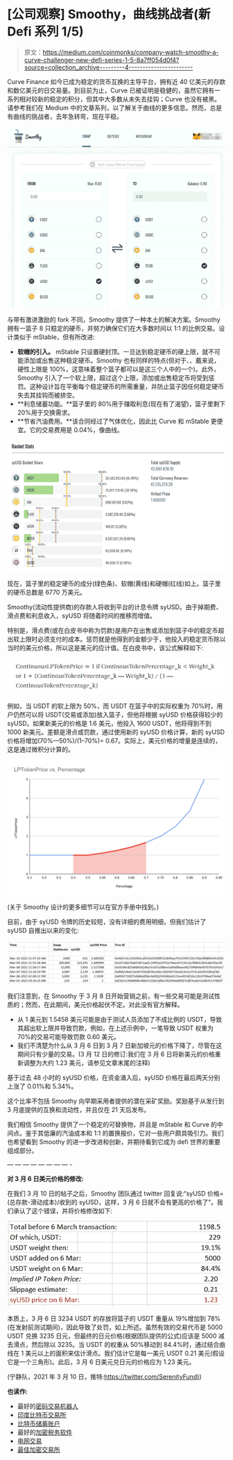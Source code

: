 # [公司观察] Smoothy，曲线挑战者(新 Defi 系列 1/5)

> 原文：<https://medium.com/coinmonks/company-watch-smoothy-a-curve-challenger-new-defi-series-1-5-8a7ff054d0f4?source=collection_archive---------4----------------------->

Curve Finance 如今已成为稳定的货币互换的主导平台，拥有近 40 亿美元的存款和数亿美元的日交易量。到目前为止，Curve 已被证明是稳健的，虽然它拥有一系列相对较新的稳定的积分，但其中大多数从未失去挂钩；Curve 也没有被黑。请参考我们在 Medium 中的文章系列，以了解关于曲线的更多信息。然而，总是有曲线的挑战者，去年急转弯，现在平稳。

![](img/a8db35994246ef1d77d1021f886557e5.png)

与带有激进激励的 fork 不同，Smoothy 提供了一种本土的解决方案。Smoothy 拥有一篮子 8 只稳定的硬币，并努力确保它们在大多数时间以 1:1 的比例交易。设计类似于 mStable，但有所改进:

*   **软帽的引入。** mStable 只设置硬封顶。一旦达到稳定硬币的硬上限，就不可能添加或出售这种稳定硬币。Smoothy 也有同样的特点(但对于、、戴来说，硬性上限是 100%，这意味着整个篮子都可以是这三个人中的一个)。此外，Smoothy 引入了一个软上限，超过这个上限，添加或出售稳定币将受到惩罚。这种设计旨在平衡每个稳定硬币的所需重量，并防止篮子因任何稳定硬币失去其挂钩而被排空。
*   **利息储蓄功能。**篮子里的 80%用于赚取利息(现在有了渴望)，篮子里剩下 20%用于交换需求。
*   **节省汽油费用。**该合同经过了气体优化，因此比 Curve 和 mStable 更便宜。它的交易费用是 0.04%，像曲线。

![](img/cf1e8e8acd81c4d921fdd34daa02de16.png)

现在，篮子里的稳定硬币的成分(绿色条)、软帽(黄线)和硬帽(红线)如上。篮子里的硬币总数是 6770 万美元。

Smoothy(流动性提供商)的存款人将收到平台的计息令牌 syUSD。由于掉期费、滑点费和利息收入，syUSD 将随着时间的推移而增值。

特别是，滑点费(或在白皮书中称为罚款)是用户在出售或添加到篮子中的稳定币超出软上限时必须支付的成本。惩罚就是他得到的金额少于，他投入的稳定货币除以当时的美元价格，所以这是美元的应计值。在白皮书中，该公式解释如下:

![](img/c21e027c5dbd68d0972b51af29d6b521.png)

例如，当 USDT 的软上限为 50%，而 USDT 在篮子中的实际权重为 70%时，用户仍然可以将 USDT(交易或添加)放入篮子，但他将根据 syUSD 价格获得较少的 syUSD。如果新美元的价格是 1.6 美元，他投入 1600 USDT，他将得到不到 1000 新美元。差额是滑点或罚款，通过使用新的 syUSD 价格计算，新的 syUSD 价格将增加(70%—50%)/(1–70%)= 0.67。实际上，美元价格的增量是连续的，这是通过微积分计算的。

![](img/f95cf9c9005bc27164b53f35969a8281.png)

(关于 Smoothy 设计的更多细节可以在官方手册中找到。)

目前，由于 syUSD 令牌的历史较短，没有详细的费用明细，但我们估计了 syUSD 自推出以来的变化:

![](img/20758d8c99253e7de24a212b2723d76c.png)

我们注意到，在 Smoothy 于 3 月 8 日开始营销之前，有一些交易可能是测试性质的；然而，在此期间，美元价格起伏不定。对此没有官方解释。

*   从 1 美元到 1.5458 美元可能是由于测试人员添加了不成比例的 USDT，导致其超出软上限并导致罚款，例如，在上述示例中，一笔导致 USDT 权重为 70%的交易可能导致罚款 0.60 美元。
*   我们不清楚为什么从 3 月 6 日到 3 月 7 日新加坡元的价格下降了，尽管在这期间只有少量的交易。(3 月 12 日的修订:我们在 3 月 6 日将新美元的价格重新调整为大约 1.23 美元，请参见文章末尾的注释)

基于过去 48 小时的 syUSD 价格，在资金涌入后，syUSD 价格在最后两天分别上涨了 0.01%和 5.34%。

这个比率不包括 Smoothy 向早期采用者提供的潜在采矿奖励。奖励基于从发行到 3 月底提供的互换和流动性，并且仅在 21 天后发布。

我们相信 Smoothy 提供了一个稳定的可替换物，并且是 mStable 和 Curve 的中间点。鉴于其低廉的汽油成本和 1:1 的置换报价，它对一些用户颇具吸引力。我们也希望看到 Smoothy 的进一步改进和创新，并期待看到它成为 defi 世界的重要组成部分。

— — — — — — — — -

**对 3 月 6 日美元价格的修改:**

在我们 3 月 10 日的帖子之后，Smoothy 团队通过 twitter 回复说:“syUSD 价格=(总存款-滑动成本)/收到的 syUSD，这样，3 月 6 日就不会有更高的价格了”。我们承认了这个错误，并将价格修改如下:

![](img/dd26cd88c1bf1048d791b51b23dcb49d.png)

本质上，3 月 6 日 3234 USDT 的存放将篮子的 USDT 重量从 19%增加到 78%(在发射前测试期间)，因此导致了处罚，如上所述。虽然有效的交易代币是 5000 USDT 兑换 3235 日元，但最终的日元价格(根据团队提供的公式)应该是 5000 减去滑点，然后除以 3235。当 USDT 的权重从 50%移动到 84.4%时，通过结合曲线在 1 美元以上的面积来估计滑点。我们估计它是每一美元 USDT 0.21 美元(假设它是一个三角形)。此后，3 月 6 日美元兑日元的价格应为 1.23 美元。

(宁静队，2021 年 3 月 10 日，推特:[https://twitter.com/SerenityFund)](https://twitter.com/SerenityFund))

**也读作:**

*   最好的[密码交易机器人](/coinmonks/crypto-trading-bot-c2ffce8acb2a)
*   [印度比特币交易所](/coinmonks/bitcoin-exchange-in-india-7f1fe79715c9)
*   [比特币储蓄账户](/coinmonks/bitcoin-savings-account-e65b13f92451)
*   最好的[加密税务软件](/coinmonks/best-crypto-tax-tool-for-my-money-72d4b430816b)
*   [电网交易](https://blog.coincodecap.com/grid-trading)
*   [最佳加密交易所](/coinmonks/crypto-exchange-dd2f9d6f3769)